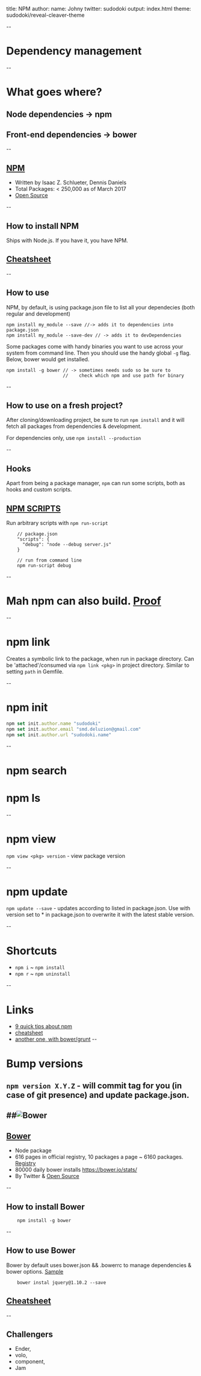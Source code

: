 title: NPM
author:
    name: Johny
    twitter: sudodoki
output: index.html
theme: sudodoki/reveal-cleaver-theme

--

# Dependency management

--

# What goes where?
## Node dependencies -> npm

## Front-end dependencies -> bower

--

## [NPM](https://npmjs.org/)

+ Written by Isaac Z. Schlueter, Dennis Daniels
+ Total Packages: < 250,000 as of March 2017
+ [Open Source](https://github.com/isaacs/npm)

--

## How to install NPM

Ships with Node.js. If you have it, you have NPM.

## [Cheatsheet](http://blog.nodejitsu.com/npm-cheatsheet)

--

## How to use

NPM, by default, is using package.json file to list all your dependecies (both regular and development)

    npm install my_module --save //-> adds it to dependencies into package.json
    npm install my_module --save-dev // -> adds it to devDependencies

Some packages come with handy binaries you want to use across your system from command line.
Then you should use the handy global ```-g``` flag. Below, bower would get installed.

    npm install -g bower // -> sometimes needs sudo so be sure to
                         //    check which npm and use path for binary
--

## How to use on a fresh project?

After cloning/downloading project, be sure to run ```npm install``` and it will fetch all packages from dependencies & development.

For dependencies only, use ```npm install --production```

--

## Hooks

Apart from being a package manager, ```npm``` can run some scripts, both as hooks and custom scripts.

## [NPM SCRIPTS](https://npmjs.org/doc/misc/npm-scripts.html)

Run arbitrary scripts with  ```npm run-script```

```
    // package.json
    "scripts": {
      "debug": "node --debug server.js"
    }
```
```
    // run from command line
    npm run-script debug
```

--

# Mah npm can also build. [Proof](http://substack.net/task_automation_with_npm_run)
--

# npm link
Creates a symbolic link to the package, when run in package directory.
Can be 'attached'/consumed via `npm link <pkg>` in project directory.
Similar to setting `path` in Gemfile.

--

# npm init
```javascript
npm set init.author.name "sudodoki"
npm set init.author.email "smd.deluzion@gmail.com"
npm set init.author.url "sudodoki.name"
```

--

# npm search
# npm ls

--

# npm view
`npm view <pkg> version` - view package version

--

# npm update
`npm update --save` - updates according to listed in package.json.
Use with version set to * in package.json to overwrite it with the latest stable version.

--

# Shortcuts

+ `npm i` ~ `npm install`
+ `npm r` ~ `npm uninstall`

--

# Links
+ [9 quick tips about npm](http://blog.ponyfoo.com/2013/12/14/9-quick-tips-about-npm)
+ [cheatsheet](http://blog.nodejitsu.com/npm-cheatsheet)
+ [another one, with bower/grunt](http://jessewarden.com/archives/node-bower-grunt-cheat-sheet-v1-jessewarden.com.pdf)
--


# Bump versions
`npm version X.Y.Z` - will commit tag for you (in case of git presence) and update package.json.
--

##![Bower](bower-logo.png)
--

## [Bower](http://bower.io/)

+ Node package
+ 616 pages in official registry, 10 packages a page ~ 6160 packages. [Registry](http://sindresorhus.com/bower-components/)
+ 80000 daily bower installs https://bower.io/stats/
+ By Twitter & [Open Source](https://github.com/bower/bower)

--

## How to install Bower

```
    npm install -g bower
```

--

## How to use Bower

Bower by default uses bower.json && .bowerrc to manage dependencies & bower options. [Sample](https://gist.github.com/facultymatt/5482781)
```
    bower instal jquery@1.10.2 --save
```

## [Cheatsheet](http://jessewarden.com/archives/node-bower-grunt-cheat-sheet-v1-jessewarden.com.pdf)

--

## Challengers

+ Ender, 
+ volo, 
+ component, 
+ Jam
